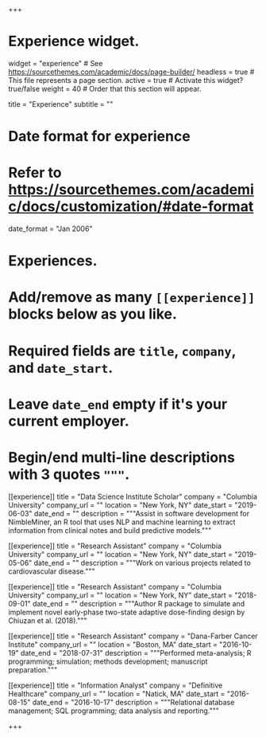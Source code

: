 +++
# Experience widget.
widget = "experience"  # See https://sourcethemes.com/academic/docs/page-builder/
headless = true  # This file represents a page section.
active = true  # Activate this widget? true/false
weight = 40  # Order that this section will appear.

title = "Experience"
subtitle = ""

# Date format for experience
#   Refer to https://sourcethemes.com/academic/docs/customization/#date-format
date_format = "Jan 2006"

# Experiences.
#   Add/remove as many `[[experience]]` blocks below as you like.
#   Required fields are `title`, `company`, and `date_start`.
#   Leave `date_end` empty if it's your current employer.
#   Begin/end multi-line descriptions with 3 quotes `"""`.
[[experience]]
  title = "Data Science Institute Scholar"
  company = "Columbia University"
  company_url = ""
  location = "New York, NY"
  date_start = "2019-06-03"
  date_end = ""
  description = """Assist in software development for NimbleMiner, an R tool that uses NLP and machine learning to extract information from clinical notes and build predictive models."""
  
[[experience]]
  title = "Research Assistant"
  company = "Columbia University"
  company_url = ""
  location = "New York, NY"
  date_start = "2019-05-06"
  date_end = ""
  description = """Work on various projects related to cardiovascular disease."""
  
[[experience]]
  title = "Research Assistant"
  company = "Columbia University"
  company_url = ""
  location = "New York, NY"
  date_start = "2018-09-01"
  date_end = ""
  description = """Author R package to simulate and implement novel early-phase two-state adaptive dose-finding design by Chiuzan et al. (2018)."""

[[experience]]
  title = "Research Assistant"
  company = "Dana-Farber Cancer Institute"
  company_url = ""
  location = "Boston, MA"
  date_start = "2016-10-19"
  date_end = "2018-07-31"
  description = """Performed meta-analysis; R programming; simulation; methods development; manuscript preparation."""
  
[[experience]]
  title = "Information Analyst"
  company = "Definitive Healthcare"
  company_url = ""
  location = "Natick, MA"
  date_start = "2016-08-15"
  date_end = "2016-10-17"
  description = """Relational database management; SQL programming; data analysis and reporting."""

+++
